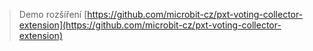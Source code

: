 > Demo rozšíření [https://github.com/microbit-cz/pxt-voting-collector-extension](https://github.com/microbit-cz/pxt-voting-collector-extension)
